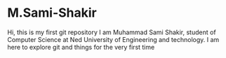 # M.Sami-Shakir
Hi, this is my first git repository
I am Muhammad Sami Shakir, student of Computer Science at Ned University of Engineering and technology.
I am here to explore git and things for the very first time 



